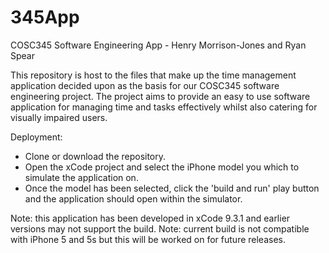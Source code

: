 # 345App
COSC345 Software Engineering App - Henry Morrison-Jones and Ryan Spear

This repository is host to the files that make up the time management application decided upon as the basis for our COSC345 software engineering project. The project aims to provide an easy to use software application for managing time and tasks effectively whilst also catering for visually impaired users.

Deployment:
  - Clone or download the repository.
  - Open the xCode project and select the iPhone model you which to simulate the application on.
  - Once the model has been selected, click the 'build and run' play button and the application should open within the      simulator.
  
Note: this application has been developed in xCode 9.3.1 and earlier versions may not support the build.
Note: current build is not compatible with iPhone 5 and 5s but this will be worked on for future releases.
